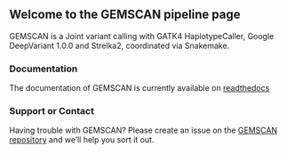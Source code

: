 ## Welcome to the GEMSCAN pipeline page

GEMSCAN is a Joint variant calling with GATK4 HaplotypeCaller, Google DeepVariant 1.0.0 and Strelka2, coordinated via Snakemake.

### Documentation

The documentation of GEMSCAN is currently available on [readthedocs](https://gemscan.readthedocs.io/en/latest/)

### Support or Contact

Having trouble with GEMSCAN? Please create an issue on the [GEMSCAN repository](https://github.com/NCI-CGR/GEMSCAN) and we’ll help you sort it out.
